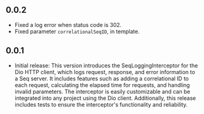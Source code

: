## 0.0.2

* Fixed a log error when status code is 302.
* Fixed parameter ```correlationalSeqID```, in template.

## 0.0.1

* Initial release: This version introduces the SeqLoggingInterceptor for the Dio HTTP client, which logs request, response, and error information to a Seq server. It includes features such as adding a correlational ID to each request, calculating the elapsed time for requests, and handling invalid parameters. The interceptor is easily customizable and can be integrated into any project using the Dio client. Additionally, this release includes tests to ensure the interceptor's functionality and reliability.

